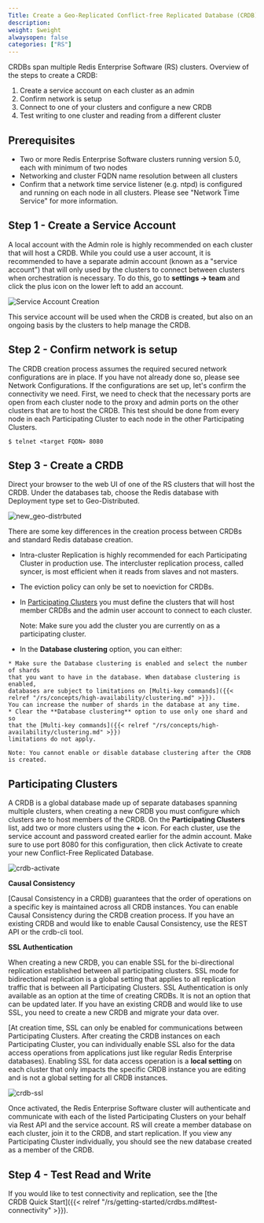 ```yaml
---
Title: Create a Geo-Replicated Conflict-free Replicated Database (CRDB)
description: 
weight: $weight
alwaysopen: false
categories: ["RS"]
---
```

CRDBs span multiple Redis Enterprise Software (RS) clusters. Overview of
the steps to create a CRDB:

1. Create a service account on each cluster as an admin
1. Confirm network is setup
1. Connect to one of your clusters and configure a new CRDB
1. Test writing to one cluster and reading from a different cluster

## Prerequisites

- Two or more Redis Enterprise Software clusters running version 5.0,
    each with minimum of two nodes
- Networking and cluster FQDN name resolution between all clusters
- Confirm that a network time service listener (e.g. ntpd) is
    configured and running on each node in all clusters. Please see
    "Network Time Service" for more information.

## Step 1 - Create a Service Account

A local account with the Admin role is highly recommended on each
cluster that will host a CRDB. While you could use a user account, it is
recommended to have a separate admin account (known as a "service
account") that will only used by the clusters to connect between
clusters when orchestration is necessary. To do this, go to **settings
-\> team** and click the plus icon on the lower left to add an account.

![Service Account
Creation](/images/rs/image8.png?width=1000&height=490)

This service account will be used when the CRDB is created, but also on
an ongoing basis by the clusters to help manage the CRDB.

## Step 2 - Confirm network is setup

The CRDB creation process assumes the required secured network
configurations are in place. If you have not already done so, please see
Network Configurations. If the configurations are set up, let's confirm
the connectivity we need. First, we need to check that the necessary
ports are open from each cluster node to the proxy and admin ports on
the other clusters that are to host the CRDB. This test should be done
from every node in each Participating Cluster to each node in the other
Participating Clusters.

```src
$ telnet <target FQDN> 8080
```

## Step 3 - Create a CRDB

Direct your browser to the web UI of one of the RS clusters that will
host the CRDB. Under the databases tab, choose the Redis database with
Deployment type set to Geo-Distributed.

![new_geo-distrbuted](/images/rs/new_geo-distrbuted.png?width=600&height=608)

There are some key differences in the creation process between CRDBs and
standard Redis database creation.

* Intra-cluster Replication is highly recommended for each Participating Cluster in production use. The intercluster replication process, called syncer, is most efficient when it reads from slaves and not masters.
* The eviction policy can only be set to noeviction for CRDBs.
* In [Participating Clusters](#participating-clusters) you must define
    the clusters that will host member CRDBs and the admin user account
    to connect to each cluster.

    Note: Make sure you add the cluster you are currently on as a
    participating cluster.

* In the **Database clustering** option, you can either:
<!-- Also in crdbs.md -->
    * Make sure the Database clustering is enabled and select the number of shards 
    that you want to have in the database. When database clustering is enabled, 
    databases are subject to limitations on [Multi-key commands]({{< relref "/rs/concepts/high-availability/clustering.md" >}}). 
    You can increase the number of shards in the database at any time. 
    * Clear the **Database clustering** option to use only one shard and so 
    that the [Multi-key commands]({{< relref "/rs/concepts/high-availability/clustering.md" >}})
    limitations do not apply.
    
    Note: You cannot enable or disable database clustering after the CRDB is created.

## Participating Clusters

A CRDB is a global database made up of separate databases spanning
multiple clusters, when creating a new CRDB you must configure which
clusters are to host members of the CRDB. On the **Participating
Clusters** list, add two or more clusters using the **+** icon. For each
cluster, use the service account and password created earlier for the
admin account. Make sure to use port 8080 for this configuration, then
click Activate to create your new Conflict-Free Replicated Database.

![crdb-activate](/images/rs/crdb-activate.png)

**Causal Consistency**

[Causal Consistency in a
CRDB) guarantees
that the order of operations on a specific key is maintained across all
CRDB instances. You can enable Causal
Consistency during the CRDB creation process. If you have an existing
CRDB and would like to enable Causal Consistency, use the
REST API or the crdb-cli
tool.

**SSL Authentication**

When creating a new CRDB, you can enable SSL for the bi-directional
replication established between all participating clusters. SSL mode for
bidirectional replication is a global setting that applies to all
replication traffic that is between all Participating Clusters. SSL
Authentication is only available as an option at the time of creating
CRDBs. It is not an option that can be updated later. If you have an
existing CRDB and would like to use SSL, you need to create a new CRDB
and migrate your data over.

[At creation time, SSL can only be enabled for communications between
Participating Clusters. After creating the CRDB instances on each
Participating Cluster, you can individually enable SSL also for the data
access operations from applications just
like regular Redis Enterprise
databases).
Enabling SSL for data access operation is a
**local setting** on each cluster that only
impacts the specific CRDB instance you are editing and is not a global
setting for all CRDB instances.

![crdb-ssl](/images/rs/crdb-ssl.png)

Once activated, the Redis Enterprise Software cluster will authenticate
and communicate with each of the listed Participating Clusters on your
behalf via Rest API and the service account. RS will create a member
database on each cluster, join it to the CRDB, and start replication.
If you view any Participating Cluster individually, you should see the
new database created as a member of the CRDB.

## Step 4 - Test Read and Write

If you would like to test connectivity and replication, see
the [the CRDB Quick
Start]({{< relref "/rs/getting-started/crdbs.md#test-connectivity" >}}).
